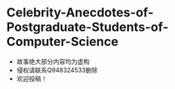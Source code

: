 # Celebrity-Anecdotes-of-Postgraduate-Students-of-Computer-Science
- 故事绝大部分内容均为虚构
- 侵权请联系Q948324533删除
- 欢迎投稿！
